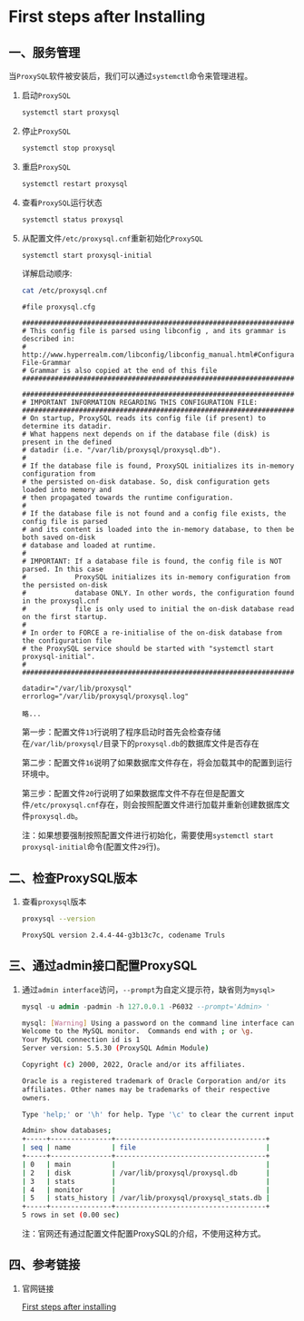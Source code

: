 # First steps after Installing

## 一、服务管理

当`ProxySQL`软件被安装后，我们可以通过`systemctl`命令来管理进程。

1. 启动`ProxySQL`

   ```sh
   systemctl start proxysql
   ```

2. 停止`ProxySQL`

   ```sh
   systemctl stop proxysql
   ```

3. 重启`ProxySQL`

   ```sh
   systemctl restart proxysql
   ```

4. 查看`ProxySQL`运行状态

   ```sh
   systemctl status proxysql
   ```

5. 从配置文件`/etc/proxysql.cnf`重新初始化`ProxySQL`

   ```sh
   systemctl start proxysql-initial
   ```

   详解启动顺序:

   ```sh
   cat /etc/proxysql.cnf
   ```

   ```sh{13,16,20,29}
   #file proxysql.cfg
   
   ########################################################################################
   # This config file is parsed using libconfig , and its grammar is described in:
   # http://www.hyperrealm.com/libconfig/libconfig_manual.html#Configuration-File-Grammar
   # Grammar is also copied at the end of this file
   ########################################################################################
   
   ########################################################################################
   # IMPORTANT INFORMATION REGARDING THIS CONFIGURATION FILE:
   ########################################################################################
   # On startup, ProxySQL reads its config file (if present) to determine its datadir.
   # What happens next depends on if the database file (disk) is present in the defined
   # datadir (i.e. "/var/lib/proxysql/proxysql.db").
   #
   # If the database file is found, ProxySQL initializes its in-memory configuration from
   # the persisted on-disk database. So, disk configuration gets loaded into memory and
   # then propagated towards the runtime configuration.
   #
   # If the database file is not found and a config file exists, the config file is parsed
   # and its content is loaded into the in-memory database, to then be both saved on-disk
   # database and loaded at runtime.
   #
   # IMPORTANT: If a database file is found, the config file is NOT parsed. In this case
   #            ProxySQL initializes its in-memory configuration from the persisted on-disk
   #            database ONLY. In other words, the configuration found in the proxysql.cnf
   #            file is only used to initial the on-disk database read on the first startup.
   #
   # In order to FORCE a re-initialise of the on-disk database from the configuration file
   # the ProxySQL service should be started with "systemctl start proxysql-initial".
   #
   ########################################################################################
   
   datadir="/var/lib/proxysql"
   errorlog="/var/lib/proxysql/proxysql.log"
   
   略...
   ```

   第一步：配置文件`13`行说明了程序启动时首先会检查存储在`/var/lib/proxysql/`目录下的`proxysql.db`的数据库文件是否存在

   第二步：配置文件`16`说明了如果数据库文件存在，将会加载其中的配置到运行环境中。

   第三步：配置文件`20`行说明了如果数据库文件不存在但是配置文件`/etc/proxysql.cnf`存在，则会按照配置文件进行加载并重新创建数据库文件`proxysql.db`。

   注：如果想要强制按照配置文件进行初始化，需要使用`systemctl start proxysql-initial`命令(配置文件`29`行)。



## 二、检查ProxySQL版本

1. 查看`proxysql`版本

   ```sh
   proxysql --version
   ```

   ```sh
   ProxySQL version 2.4.4-44-g3b13c7c, codename Truls
   ```



## 三、通过admin接口配置ProxySQL

1. 通过`admin interface`访问，`--prompt`为自定义提示符，缺省则为`mysql>`

   ```sql
   mysql -u admin -padmin -h 127.0.0.1 -P6032 --prompt='Admin> '
   ```
   
   ```sh
   mysql: [Warning] Using a password on the command line interface can be insecure.
   Welcome to the MySQL monitor.  Commands end with ; or \g.
   Your MySQL connection id is 1
   Server version: 5.5.30 (ProxySQL Admin Module)
   
   Copyright (c) 2000, 2022, Oracle and/or its affiliates.
   
   Oracle is a registered trademark of Oracle Corporation and/or its
   affiliates. Other names may be trademarks of their respective
   owners.
   
   Type 'help;' or '\h' for help. Type '\c' to clear the current input statement.
   
   Admin> show databases;
   +-----+---------------+-------------------------------------+
   | seq | name          | file                                |
   +-----+---------------+-------------------------------------+
   | 0   | main          |                                     |
   | 2   | disk          | /var/lib/proxysql/proxysql.db       |
   | 3   | stats         |                                     |
   | 4   | monitor       |                                     |
   | 5   | stats_history | /var/lib/proxysql/proxysql_stats.db |
   +-----+---------------+-------------------------------------+
   5 rows in set (0.00 sec)
   ```
   
   注：官网还有通过配置文件配置ProxySQL的介绍，不使用这种方式。



## 四、参考链接

1. 官网链接

   [First steps after installing](https://proxysql.com/documentation/getting-started)
